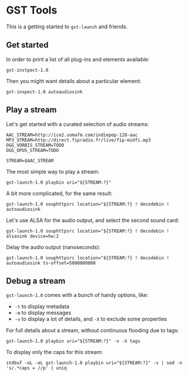 GST Tools
=========

This is a getting started to `gst-launch` and friends.



## Get started

In order to print a list of all plug-ins and elements available:

    gst-instpect-1.0

Then you might want details about a particular element:

    gst-inspect-1.0 autoaudiosink



## Play a stream

Let's get started with a curated selection of audio streams:

    AAC_STREAM=http://ice2.somafm.com/indiepop-128-aac
    MP3_STREAM=http://direct.fipradio.fr/live/fip-midfi.mp3
    OGG_VORBIS_STREAM=TODO
    OGG_OPUS_STREAM=TODO

    STREAM=$AAC_STREAM

The most simple way to play a stream:

    gst-launch-1.0 playbin uri="${STREAM:?}"

A bit more complicated, for the same result:

    gst-launch-1.0 souphttpsrc location="${STREAM:?} ! decodebin ! autoaudiosink

Let's use ALSA for the audio output, and select the second sound card:

    gst-launch-1.0 souphttpsrc location="${STREAM:?} ! decodebin ! alsasink device=hw:2

Delay the audio output (nanoseconds):

    gst-launch-1.0 souphttpsrc location="${STREAM:?} ! decodebin ! autoaudiosink ts-offset=5000000000



## Debug a stream

`gst-launch-1.0` comes with a bunch of handy options, like:
- `-t` to display metadata
- `-m` to display messages
- `-v` to display a lot of details, and `-X` to exclude some properties

For full details about a stream, without continuous flooding due to tags:

    gst-launch-1.0 playbin uri="${STREAM:?}" -v -X tags

To display only the caps for this stream:

    stdbuf -oL -eL gst-launch-1.0 playbin uri="${STREAM:?}" -v | sed -n 's/.*caps = //p' | uniq
